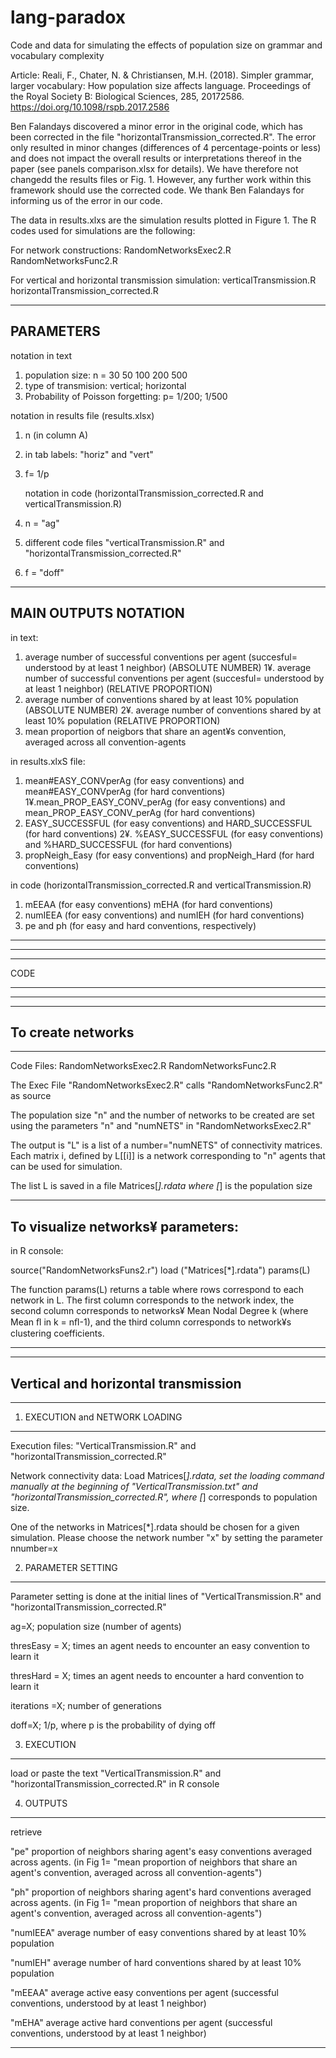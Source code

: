 # lang-paradox
Code and data for simulating the effects of population size on grammar and vocabulary complexity

Article: Reali, F., Chater, N. & Christiansen, M.H. (2018). Simpler grammar, larger vocabulary: How population size affects language. Proceedings of the Royal Society B: Biological Sciences, 285, 20172586. https://doi.org/10.1098/rspb.2017.2586 

Ben Falandays discovered a minor error in the original code, which has been corrected in the file "horizontalTransmission_corrected.R". The error only resulted in minor changes (differences of 4 percentage-points or less) and does not impact the overall results or interpretations thereof in the paper (see panels comparison.xlsx for details). We have therefore not changedd the results files or Fig. 1. However, any further work within this framework should use the corrected code. We thank Ben Falandays for informing us of the error in our code. 

The data in results.xlxs are the simulation results plotted in Figure 1.
The R codes used for simulations are the following:

For network constructions: 
RandomNetworksExec2.R
RandomNetworksFunc2.R

For vertical and horizontal transmission simulation:
verticalTransmission.R
horizontalTransmission_corrected.R

-------------------------------------------------------------------------------------------------------------------------
PARAMETERS 
-------------------------------------------------------------------------------------------------------------------------
  notation in text       
1. population size: n = 30 50 100 200 500
2. type of transmision: vertical; horizontal
3. Probability of Poisson forgetting: p= 1/200; 1/500

  notation in results file (results.xlsx)
1. n (in column A)
2. in tab labels: "horiz" and "vert" 
3. f= 1/p 

   notation in code (horizontalTransmission_corrected.R and verticalTransmission.R)
1. n = "ag"
2. different code files "verticalTransmission.R" and "horizontalTransmission_corrected.R"  
3. f = "doff"


--------------------------------------------------------------------------------------------------------------------------
MAIN OUTPUTS NOTATION
--------------------------------------------------------------------------------------------------------------------------

in text:

1.  average number of successful conventions per agent (succesful= understood by at least 1 neighbor) (ABSOLUTE NUMBER)
1¥. average number of successful conventions per agent (succesful= understood by at least 1 neighbor) (RELATIVE PROPORTION)
2.  average number of conventions shared by at least 10% population (ABSOLUTE NUMBER)
2¥. average number of conventions shared by at least 10% population (RELATIVE PROPORTION)
3.  mean proportion of neigbors that share an agent¥s convention, averaged across all convention-agents


in results.xlxS file:

1. mean#EASY_CONVperAg  (for easy conventions) and mean#EASY_CONVperAg (for hard conventions)
1¥.mean_PROP_EASY_CONV_perAg (for easy conventions) and mean_PROP_EASY_CONV_perAg (for hard conventions)
2. EASY_SUCCESSFUL (for easy conventions) and HARD_SUCCESSFUL (for hard conventions)
2¥. %EASY_SUCCESSFUL (for easy conventions) and %HARD_SUCCESSFUL (for hard conventions)
3. propNeigh_Easy (for easy conventions) and propNeigh_Hard (for hard conventions)

in code (horizontalTransmission_corrected.R and verticalTransmission.R)

1. mEEAA (for easy conventions)  mEHA (for hard conventions)
2. numIEEA (for easy conventions) and numIEH (for hard conventions)
3. pe and ph (for easy and hard conventions, respectively)

-----------------------------------------------------------------------------------------------------------------------
-----------------------------------------------------------------------------------------------------------------------
*****************************
CODE
*****************************
------------------------------------------------------------------------------------------------------------------------
------------------------------------------------------------------------------------------------------------------------
To create networks
------------------------------------------------------------------------------------------------------------------------
------------------------------------------------------------------------------------------------------------------------
Code Files: 
RandomNetworksExec2.R
RandomNetworksFunc2.R

The Exec File "RandomNetworksExec2.R" calls "RandomNetworksFunc2.R" as source

The population size "n" and the number of networks to be created are set using the parameters "n" and "numNETS" in 
"RandomNetworksExec2.R"

The output is "L" is a list of a number="numNETS" of connectivity matrices. Each matrix i, defined by L[[i]] is a network 
corresponding to "n" agents that can be used for simulation.

The list L is saved in a file Matrices[*].rdata where [*] is the population size

----------------------------------
To visualize networks¥ parameters:
----------------------------------
in R console:

source("RandomNetworksFuns2.r")
load ("Matrices[*].rdata")
params(L)

The function params(L) returns a table where rows correspond to each network in L. The first column corresponds to the
network index, the second column corresponds to networks¥ Mean Nodal Degree k (where Mean ﬂ in k = nﬂ-1), and the 
third column corresponds to network¥s clustering coefficients.


------------------------------------------------------------------------------------------------------------------------
------------------------------------------------------------------------------------------------------------------------
Vertical and horizontal transmission
------------------------------------------------------------------------------------------------------------------------
------------------------------------------------------------------------------------------------------------------------


1. EXECUTION and NETWORK LOADING
---------------------------------

Execution files: "VerticalTransmission.R" and "horizontalTransmission_corrected.R" 

Network connectivity data: 
Load Matrices[*].rdata, set the loading command manually at the beginning of "VerticalTransmission.txt" and "horizontalTransmission_corrected.R", where [*] corresponds to population size. 

One of the networks in Matrices[*].rdata should be chosen for a given simulation. 
Please choose the network number "x" by setting the parameter nnumber=x

2. PARAMETER SETTING
--------------------------------
Parameter setting is done at the initial lines of "VerticalTransmission.R" and "horizontalTransmission_corrected.R"

ag=X; population size (number of agents)

thresEasy = X; times an agent needs to encounter an easy convention to learn it

thresHard = X; times an agent needs to encounter a hard convention to learn it

iterations =X; number of generations
 
doff=X; 1/p, where p is the probability of dying off

3. EXECUTION
--------------------------------
load or paste the text "VerticalTransmission.R" and "horizontalTransmission_corrected.R" in R console

4. OUTPUTS
--------------------------------
retrieve

"pe" 
proportion of neighbors sharing agent's easy conventions averaged across agents. (in Fig 1= "mean proportion of neighbors that share an agent's convention, averaged across all convention-agents")

"ph" 
proportion of neighbors sharing agent's hard conventions averaged across agents. (in Fig 1= "mean proportion of neighbors that share an agent's convention, averaged across all convention-agents")


"numIEEA" 
average number of easy conventions shared by at least 10% population


"numIEH" 
average number of hard conventions shared by at least 10% population

"mEEAA"
average active easy conventions per agent (successful conventions, understood by at least 1 neighbor)

"mEHA"
average active hard conventions per agent (successful conventions, understood by at least 1 neighbor)

-----------------------------------------------------------------------------------------------------------------------


